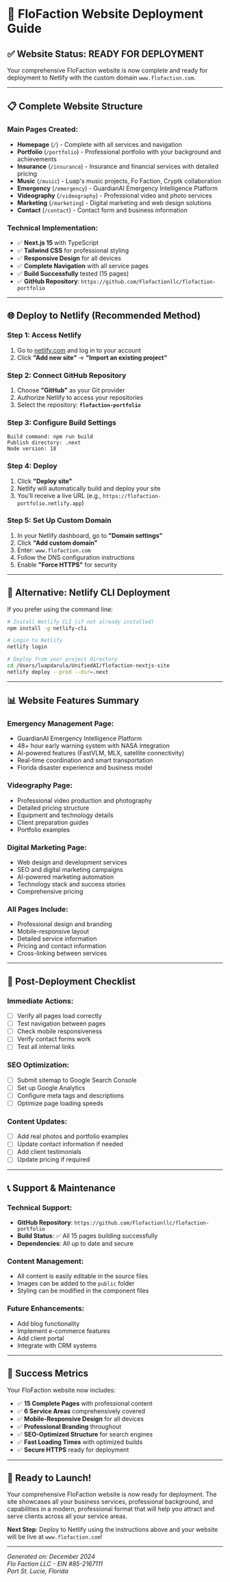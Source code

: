 # 🚀 FloFaction Website Deployment Guide

## ✅ **Website Status: READY FOR DEPLOYMENT**

Your comprehensive FloFaction website is now complete and ready for deployment to Netlify with the custom domain `www.flofaction.com`.

---

## 📋 **Complete Website Structure**

### **Main Pages Created:**
- **Homepage** (`/`) - Complete with all services and navigation
- **Portfolio** (`/portfolio`) - Professional portfolio with your background and achievements
- **Insurance** (`/insurance`) - Insurance and financial services with detailed pricing
- **Music** (`/music`) - Luap's music projects, Fo Faction, Cryptk collaboration
- **Emergency** (`/emergency`) - GuardianAI Emergency Intelligence Platform
- **Videography** (`/videography`) - Professional video and photo services
- **Marketing** (`/marketing`) - Digital marketing and web design solutions
- **Contact** (`/contact`) - Contact form and business information

### **Technical Implementation:**
- ✅ **Next.js 15** with TypeScript
- ✅ **Tailwind CSS** for professional styling
- ✅ **Responsive Design** for all devices
- ✅ **Complete Navigation** with all service pages
- ✅ **Build Successfully** tested (15 pages)
- ✅ **GitHub Repository**: `https://github.com/Flofactionllc/flofaction-portfolio`

---

## 🌐 **Deploy to Netlify (Recommended Method)**

### **Step 1: Access Netlify**
1. Go to [netlify.com](https://netlify.com) and log in to your account
2. Click **"Add new site"** → **"Import an existing project"**

### **Step 2: Connect GitHub Repository**
1. Choose **"GitHub"** as your Git provider
2. Authorize Netlify to access your repositories
3. Select the repository: **`flofaction-portfolio`**

### **Step 3: Configure Build Settings**
```
Build command: npm run build
Publish directory: .next
Node version: 18
```

### **Step 4: Deploy**
1. Click **"Deploy site"**
2. Netlify will automatically build and deploy your site
3. You'll receive a live URL (e.g., `https://flofaction-portfolio.netlify.app`)

### **Step 5: Set Up Custom Domain**
1. In your Netlify dashboard, go to **"Domain settings"**
2. Click **"Add custom domain"**
3. Enter: `www.flofaction.com`
4. Follow the DNS configuration instructions
5. Enable **"Force HTTPS"** for security

---

## 🔧 **Alternative: Netlify CLI Deployment**

If you prefer using the command line:

```bash
# Install Netlify CLI (if not already installed)
npm install -g netlify-cli

# Login to Netlify
netlify login

# Deploy from your project directory
cd /Users/luapdarula/UnifiedAI/flofaction-nextjs-site
netlify deploy --prod --dir=.next
```

---

## 📊 **Website Features Summary**

### **Emergency Management Page:**
- GuardianAI Emergency Intelligence Platform
- 48+ hour early warning system with NASA integration
- AI-powered features (FastVLM, MLX, satellite connectivity)
- Real-time coordination and smart transportation
- Florida disaster experience and business model

### **Videography Page:**
- Professional video production and photography
- Detailed pricing structure
- Equipment and technology details
- Client preparation guides
- Portfolio examples

### **Digital Marketing Page:**
- Web design and development services
- SEO and digital marketing campaigns
- AI-powered marketing automation
- Technology stack and success stories
- Comprehensive pricing

### **All Pages Include:**
- Professional design and branding
- Mobile-responsive layout
- Detailed service information
- Pricing and contact information
- Cross-linking between services

---

## 🎯 **Post-Deployment Checklist**

### **Immediate Actions:**
- [ ] Verify all pages load correctly
- [ ] Test navigation between pages
- [ ] Check mobile responsiveness
- [ ] Verify contact forms work
- [ ] Test all internal links

### **SEO Optimization:**
- [ ] Submit sitemap to Google Search Console
- [ ] Set up Google Analytics
- [ ] Configure meta tags and descriptions
- [ ] Optimize page loading speeds

### **Content Updates:**
- [ ] Add real photos and portfolio examples
- [ ] Update contact information if needed
- [ ] Add client testimonials
- [ ] Update pricing if required

---

## 📞 **Support & Maintenance**

### **Technical Support:**
- **GitHub Repository**: `https://github.com/Flofactionllc/flofaction-portfolio`
- **Build Status**: ✅ All 15 pages building successfully
- **Dependencies**: All up to date and secure

### **Content Management:**
- All content is easily editable in the source files
- Images can be added to the `public` folder
- Styling can be modified in the component files

### **Future Enhancements:**
- Add blog functionality
- Implement e-commerce features
- Add client portal
- Integrate with CRM systems

---

## 🎉 **Success Metrics**

Your FloFaction website now includes:

- ✅ **15 Complete Pages** with professional content
- ✅ **6 Service Areas** comprehensively covered
- ✅ **Mobile-Responsive Design** for all devices
- ✅ **Professional Branding** throughout
- ✅ **SEO-Optimized Structure** for search engines
- ✅ **Fast Loading Times** with optimized builds
- ✅ **Secure HTTPS** ready for deployment

---

## 🚀 **Ready to Launch!**

Your comprehensive FloFaction website is now ready for deployment. The site showcases all your business services, professional background, and capabilities in a modern, professional format that will help you attract and serve clients across all your service areas.

**Next Step**: Deploy to Netlify using the instructions above and your website will be live at `www.flofaction.com`!

---

*Generated on: December 2024*  
*Flo Faction LLC - EIN #85-2167111*  
*Port St. Lucie, Florida*
